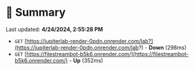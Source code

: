 # 📖 Summary
Last updated: **4/24/2024, 2:55:28 PM**

- `GET` [https://jupiterlab-render-0pdn.onrender.com/lab?](https://jupiterlab-render-0pdn.onrender.com/lab?) - **Down** (298ms)
- `GET` [https://filestreambot-b5k6.onrender.com/](https://filestreambot-b5k6.onrender.com/) - **Up** (352ms)
